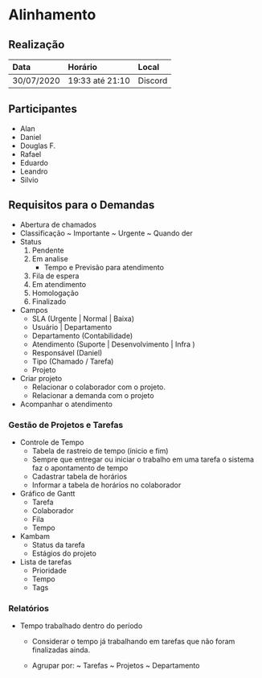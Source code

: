 # Alinhamento
## Realização

| Data       | Horário         | Local  |
| :--------- | :-------------- | :----- |
| 30/07/2020 | 19:33 até 21:10 | Discord |

## Participantes
- Alan
- Daniel
- Douglas F.
- Rafael
- Eduardo
- Leandro
- Silvio



## Requisitos para o Demandas

* Abertura de chamados
* Classificação
  ~ Importante
  ~ Urgente
  ~ Quando der	
* Status
  1. Pendente
  2. Em analise  
     * Tempo e Previsão para atendimento			
  3. Fila de espera
  4. Em atendimento
  5. Homologação
  6. Finalizado
* Campos
  * SLA (Urgente | Normal | Baixa)
  * Usuário | Departamento
  * Departamento (Contabilidade)
  * Atendimento (Suporte | Desenvolvimento | Infra )
  * Responsável (Daniel)
  * Tipo (Chamado / Tarefa)
  * Projeto
* Criar projeto
  - Relacionar o colaborador com o projeto.
  - Relacionar a demanda com o projeto
* Acompanhar o atendimento


### Gestão de Projetos e Tarefas

* Controle de Tempo
  - Tabela de rastreio de tempo (inicio e fim)
  - Sempre que entregar ou iniciar o trabalho em uma tarefa o sistema faz o apontamento de tempo
  - Cadastrar tabela de horários
  - Informar a tabela de horários no colaborador
* Gráfico de Gantt
  - Tarefa
  - Colaborador
  - Fila
  - Tempo
* Kambam
  - Status da tarefa
  - Estágios do projeto
* Lista de tarefas
  - Prioridade
  - Tempo
  - Tags

### Relatórios		

* Tempo trabalhado dentro do período

  - Considerar o tempo já trabalhando em tarefas que não foram finalizadas ainda.

  - Agrupar por: 
    ~ Tarefas
    ~ Projetos
    ~ Departamento

    

  